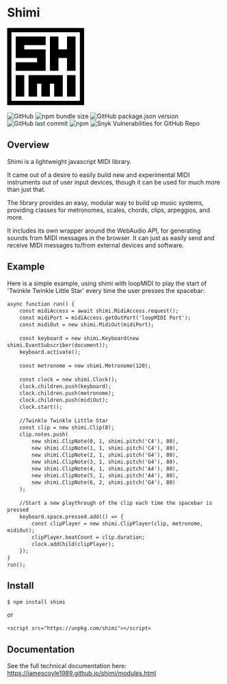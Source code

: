 # Shimi

![logo](https://raw.githubusercontent.com/jamescoyle1989/shimi/master/assets/logo180px.png)


![GitHub](https://img.shields.io/github/license/jamescoyle1989/shimi)
![npm bundle size](https://img.shields.io/bundlephobia/min/shimi)
![GitHub package.json version](https://img.shields.io/github/package-json/v/jamescoyle1989/shimi)
![GitHub last commit](https://img.shields.io/github/last-commit/jamescoyle1989/shimi)
![npm](https://img.shields.io/npm/dw/shimi)
![Snyk Vulnerabilities for GitHub Repo](https://img.shields.io/snyk/vulnerabilities/github/jamescoyle1989/shimi)

## Overview

Shimi is a lightweight javascript MIDI library.

It came out of a desire to easily build new and experimental MIDI instruments out of user input devices, though it can be used for much more than just that.

The library provides an easy, modular way to build up music systems, providing classes for metronomes, scales, chords, clips, arpeggios, and more. 

It includes its own wrapper around the WebAudio API, for generating sounds from MIDI messages in the browser. It can just as easily send and receive MIDI messages to/from external devices and software.


## Example

Here is a simple example, using shimi with loopMIDI to play the start of 'Twinkle Twinkle Little Star' every time the user presses the spacebar:

```
async function run() {
    const midiAccess = await shimi.MidiAccess.request();
    const midiPort = midiAccess.getOutPort('loopMIDI Port');
    const midiOut = new shimi.MidiOut(midiPort);

    const keyboard = new shimi.Keyboard(new shimi.EventSubscriber(document));
    keyboard.activate();
	
    const metronome = new shimi.Metronome(120);

    const clock = new shimi.Clock();
    clock.children.push(keyboard);
    clock.children.push(metronome);
    clock.children.push(midiOut);
    clock.start();

    //Twinkle Twinkle Little Star
    const clip = new shimi.Clip(8);
    clip.notes.push(
        new shimi.ClipNote(0, 1, shimi.pitch('C4'), 80),
        new shimi.ClipNote(1, 1, shimi.pitch('C4'), 80),
        new shimi.ClipNote(2, 1, shimi.pitch('G4'), 80),
        new shimi.ClipNote(3, 1, shimi.pitch('G4'), 80),
        new shimi.ClipNote(4, 1, shimi.pitch('A4'), 80),
        new shimi.ClipNote(5, 1, shimi.pitch('A4'), 80),
        new shimi.ClipNote(6, 2, shimi.pitch('G4'), 80)
    );
	
    //Start a new playthrough of the clip each time the spacebar is pressed
    keyboard.space.pressed.add(() => {
        const clipPlayer = new shimi.ClipPlayer(clip, metronome, midiOut);
        clipPlayer.beatCount = clip.duration;
        clock.addChild(clipPlayer);
    });
}
run();
```


## Install
```
$ npm install shimi
```

or

```
<script src="https://unpkg.com/shimi"></script>
```


## Documentation

See the full technical documentation here: https://jamescoyle1989.github.io/shimi/modules.html
